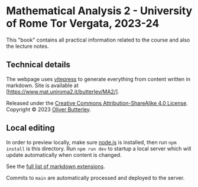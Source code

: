 # Mathematical Analysis 2 - University of Rome Tor Vergata, 2023-24

This "book" contains all practical information related to the course and also the lecture notes.

## Technical details

The webpage uses [vitepress](https://vitepress.dev) to generate everything from content written in markdown. Site is available at [https://www.mat.uniroma2.it/butterley/MA2/].

Released under the [Creative Commons Attribution-ShareAlike 4.0 License](https://creativecommons.org/licenses/by-sa/4.0/). Copyright © 2023 [Oliver Butterley](https://www.mat.uniroma2.it/butterley/).

## Local editing

In order to preview locally, make sure [node.js](https://nodejs.org/en) is installed, then run `npm install` is this directory. Run `npm run dev` to startup a local server which will update automatically when content is changed.

See the [full list of markdown extensions](https://vitepress.dev/guide/markdown).

Commits to `main` are automatically processed and deployed to the server.
